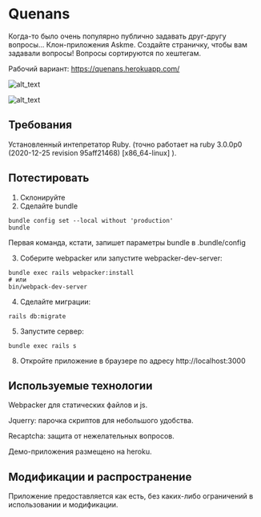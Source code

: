 Quenans
============
Когда-то было очень популярно публично задавать друг-другу вопросы...
Клон-приложения Askme.
Создайте страничку, чтобы вам задавали вопросы!
Вопросы сортируются по хештегам.

Рабочий вариант: https://quenans.herokuapp.com/

![alt_text](https://i.ibb.co/qF5Lsjx/image.png)

![alt_text](https://i.ibb.co/FmcM7PB/image.png)

Требования
----------------------------------
Установленный интепретатор Ruby. (точно работает на ruby 3.0.0p0 (2020-12-25 revision 95aff21468) [x86_64-linux]
).

Потестировать
----------------------------------
1. Склонируйте
2. Сделайте bundle
```
bundle config set --local without 'production'
bundle
```
Первая команда, кстати, запишет параметры bundle в .bundle/config

3. Соберите webpacker или запустите webpacker-dev-server:
```
bundle exec rails webpacker:install
# или 
bin/webpack-dev-server
```

4. Сделайте миграции:
``` 
rails db:migrate
```

5. Запустите сервер:
```
bundle exec rails s
```

8. Откройте приложение в браузере по адресу http://localhost:3000

Используемые технологии
----------------------------------
Webpacker для статических файлов и js.

Jquerry: парочка скриптов для небольшого удобства.

Recaptcha: защита от нежелательных вопросов.

Демо-приложения размещено на heroku.

Модификации и распространение
----------------------------------
Приложение предоставляется как есть, без каких-либо ограничений в использовании и модификации.
